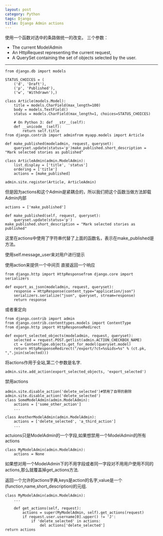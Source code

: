 ```yaml
---
layout: post
category: Python
tags: Django
title: Django Admin actions
---
```

使用一个函数对选中的条路做统一的改变。
三个参数：

- The current ModelAdmin
- An HttpRequest representing the current request,
- A QuerySet containing the set of objects selected by the user.


----------

	from django.db import models
	
	STATUS_CHOICES = (
	    ('d', 'Draft'),
	    ('p', 'Published'),
	    ('w', 'Withdrawn'),)
	
	class Article(models.Model):
	    title = models.CharField(max_length=100)
	    body = models.TextField()
	    status = models.CharField(max_length=1, choices=STATUS_CHOICES)
	
	    # On Python 3: def __str__(self):
	    def __unicode__(self):
	        return self.title
	from django.contrib import adminfrom myapp.models import Article
	
	def make_published(modeladmin, request, queryset):
	    queryset.update(status='p')make_published.short_description = "Mark selected stories as published"
	
	class ArticleAdmin(admin.ModelAdmin):
	    list_display = ['title', 'status']
	    ordering = ['title']
	    actions = [make_published]
	
	admin.site.register(Article, ArticleAdmin)      
  
但是因为actions和这个Admin是紧耦合的，所以我们把这个函数当做方法卸载Admin内部

    actions = ['make_published']

    def make_published(self, request, queryset):
        queryset.update(status='p')
    make_published.short_description = "Mark selected stories as published"

这里在actions中使用了字符串代替了上面的函数名，表示在make_published是方法。

使用self.message_user来对用户进行提示

使用action来提供一个中间页
直接返回一个响应

	from django.http import HttpResponsefrom django.core import serializers

	def export_as_json(modeladmin, request, queryset):
   		response = HttpResponse(content_type="application/json")
    	serializers.serialize("json", queryset, stream=response)
    	return response

或者重定向
	
	from django.contrib import admin
	from django.contrib.contenttypes.models import ContentType
	from django.http import HttpResponseRedirect

	def export_selected_objects(modeladmin, request, queryset):
	    selected = request.POST.getlist(admin.ACTION_CHECKBOX_NAME)
	    ct = ContentType.objects.get_for_model(queryset.model)
	    return HttpResponseRedirect("/export/?ct=%s&ids=%s" % (ct.pk, ",".join(selected)))

将actions作用于全站,第二个参数是名字.

	admin.site.add_action(export_selected_objects, 'export_selected')
禁用actions

	admin.site.disable_action('delete_selected')#禁用了自带的删除
	admin.site.disable_action('delete_selected')                                                                                                       class SomeModelAdmin(admin.ModelAdmin):
	    actions = ['some_other_action']
	    ...
	
	class AnotherModelAdmin(admin.ModelAdmin):
	    actions = ['delete_selected', 'a_third_action']
	    ...

actuions只是ModelAdmin的一个字段,如果想禁用一个ModelAdmin的所有actions

	class MyModelAdmin(admin.ModelAdmin):
	    actions = None

如果想对用一个ModelAdmin下的不用字段或者同一字段对不用用户使用不同的actions,那么就覆盖掉get_actions方法.

返回一个允许的actions字典,keys是action的名字,value是一个(function,name,short_description)的元组.

	class MyModelAdmin(admin.ModelAdmin):
	    ...
	
	    def get_actions(self, request):
	        actions = super(MyModelAdmin, self).get_actions(request)
	        if request.user.username[0].upper() != 'J':
	            if 'delete_selected' in actions:
	                del actions['delete_selected']                                                                             return actions


